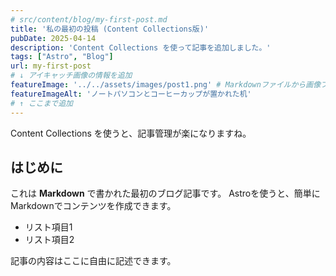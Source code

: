 ```yaml
---
# src/content/blog/my-first-post.md
title: '私の最初の投稿 (Content Collections版)'
pubDate: 2025-04-14
description: 'Content Collections を使って記事を追加しました。'
tags: ["Astro", "Blog"]
url: my-first-post
# ↓ アイキャッチ画像の情報を追加
featureImage: '../../assets/images/post1.png' # Markdownファイルから画像ファイルへの相対パス
featureImageAlt: 'ノートパソコンとコーヒーカップが置かれた机'
# ↑ ここまで追加
---
```


Content Collections を使うと、記事管理が楽になりますね。

## はじめに

これは **Markdown** で書かれた最初のブログ記事です。
Astroを使うと、簡単にMarkdownでコンテンツを作成できます。

- リスト項目1
- リスト項目2

記事の内容はここに自由に記述できます。